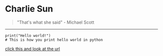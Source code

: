 # Charlie Sun #
> "That's what she said" - Michael Scott
---

```
print("Hello world!")
# This is how you print hello world in python
```
[click this and look at the url](ifyouclickthisyouredumb.md)
